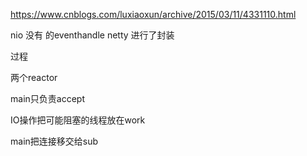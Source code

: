 
https://www.cnblogs.com/luxiaoxun/archive/2015/03/11/4331110.html



nio 没有 的eventhandle
netty 进行了封装

过程

两个reactor 

main只负责accept

IO操作把可能阻塞的线程放在work

main把连接移交给sub




